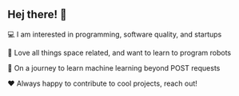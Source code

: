 ## Hej there! 👋

💻 I am interested in programming, software quality, and startups

🚀 Love all things space related, and want to learn to program robots 

📖 On a journey to learn machine learning beyond POST requests 

❤️ Always happy to contribute to cool projects, reach out!
